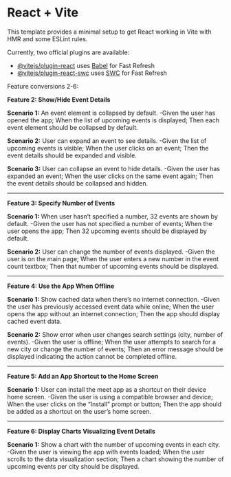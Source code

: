 # React + Vite

This template provides a minimal setup to get React working in Vite with HMR and some ESLint rules.

Currently, two official plugins are available:

- [@vitejs/plugin-react](https://github.com/vitejs/vite-plugin-react/blob/main/packages/plugin-react/README.md) uses [Babel](https://babeljs.io/) for Fast Refresh
- [@vitejs/plugin-react-swc](https://github.com/vitejs/vite-plugin-react-swc) uses [SWC](https://swc.rs/) for Fast Refresh


Feature conversions 2-6:

**Feature 2: Show/Hide Event Details**

**Scenario 1:** An event element is collapsed by default.
-Given the user has opened the app;
When the list of upcoming events is displayed;
Then each event element should be collapsed by default.

**Scenario 2:** User can expand an event to see details.
-Given the list of upcoming events is visible;
When the user clicks on an event;
Then the event details should be expanded and visible.

**Scenario 3:** User can collapse an event to hide details.
-Given the user has expanded an event;
When the user clicks on the same event again;
Then the event details should be collapsed and hidden.

-----

**Feature 3: Specify Number of Events**

**Scenario 1:** When user hasn’t specified a number, 32 events are shown by default.
-Given the user has not specified a number of events;
When the user opens the app;
Then 32 upcoming events should be displayed by default.

**Scenario 2:** User can change the number of events displayed.
-Given the user is on the main page;
When the user enters a new number in the event count textbox;
Then that number of upcoming events should be displayed.

-----

**Feature 4: Use the App When Offline**

**Scenario 1:** Show cached data when there’s no internet connection.
-Given the user has previously accessed event data while online;
When the user opens the app without an internet connection;
Then the app should display cached event data.

**Scenario 2:** Show error when user changes search settings (city, number of events).
-Given the user is offline;
When the user attempts to search for a new city or change the number of events;
Then an error message should be displayed indicating the action cannot be completed offline.

-----

**Feature 5: Add an App Shortcut to the Home Screen**

**Scenario 1:** User can install the meet app as a shortcut on their device home screen.
-Given the user is using a compatible browser and device;
When the user clicks on the “Install” prompt or button;
Then the app should be added as a shortcut on the user’s home screen.

-----

**Feature 6: Display Charts Visualizing Event Details**

**Scenario 1:** Show a chart with the number of upcoming events in each city.
-Given the user is viewing the app with events loaded;
When the user scrolls to the data visualization section;
Then a chart showing the number of upcoming events per city should be displayed.
